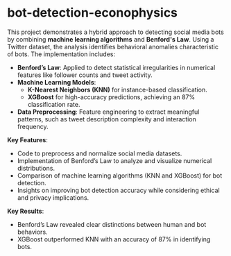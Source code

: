 # bot-detection-econophysics

This project demonstrates a hybrid approach to detecting social media bots by combining **machine learning algorithms** and **Benford's Law**. Using a Twitter dataset, the analysis identifies behavioral anomalies characteristic of bots. The implementation includes:  

- **Benford’s Law**: Applied to detect statistical irregularities in numerical features like follower counts and tweet activity.  
- **Machine Learning Models**:  
  - **K-Nearest Neighbors (KNN)** for instance-based classification.  
  - **XGBoost** for high-accuracy predictions, achieving an 87% classification rate.  
- **Data Preprocessing**: Feature engineering to extract meaningful patterns, such as tweet description complexity and interaction frequency.  

**Key Features**:  
- Code to preprocess and normalize social media datasets.  
- Implementation of Benford’s Law to analyze and visualize numerical distributions.  
- Comparison of machine learning algorithms (KNN and XGBoost) for bot detection.  
- Insights on improving bot detection accuracy while considering ethical and privacy implications.  

**Key Results**:  
- Benford’s Law revealed clear distinctions between human and bot behaviors.  
- XGBoost outperformed KNN with an accuracy of 87% in identifying bots.  
